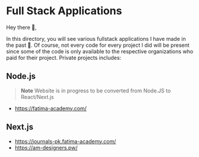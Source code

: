# Full Stack Applications

Hey there 👋,

In this directory, you will see various fullstack applications I have made in the past 🙂. Of course, not every code for every project I did will be present since some of the code is only available to the respective organizations who paid for their project. Private projects includes:

## Node.js

> **Note**
> Website is in progress to be converted from Node.JS to React/Next.js

- https://fatima-academy.com/

## Next.js

- https://journals-pk.fatima-academy.com/
- https://am-designers.pw/
